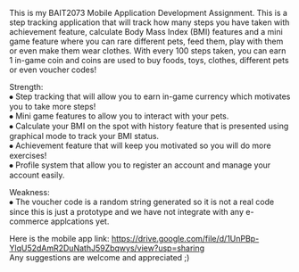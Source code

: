 This is my BAIT2073 Mobile Application Development Assignment. This is a step tracking application that will track how many steps you have taken with achievement feature, calculate Body Mass Index (BMI) features and a mini game feature where you can rare different pets, feed them, play with them or even make them wear clothes. With every 100 steps taken, you can earn 1 in-game coin and coins are used to buy foods, toys, clothes, different pets or even voucher codes!</br>

Strength:</br>
⦁ Step tracking that will allow you to earn in-game currency which motivates you to take more steps! </br>
⦁ Mini game features to allow you to interact with your pets. </br>
⦁ Calculate your BMI on the spot with history feature that is presented using graphical mode to track your BMI status. </br>
⦁ Achievement feature that will keep you motivated so you will do more exercises! </br>
⦁ Profile system that allow you to register an account and manage your account easily. </br>

Weakness:</br>
⦁ The voucher code is a random string generated so it is not a real code since this is just a prototype and we have not integrate with any e-commerce applcations yet.

Here is the mobile app link: https://drive.google.com/file/d/1UnPBp-YlqU52dAmR2DuNathJ59Zbqwys/view?usp=sharing </br>
Any suggestions are welcome and appreciated ;)
